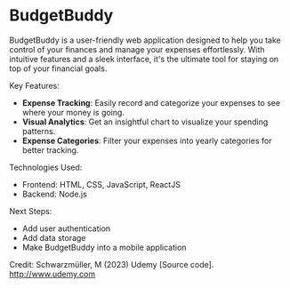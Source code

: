 # BudgetBuddy
BudgetBuddy is a user-friendly web application designed to help you take control of your finances and manage your expenses effortlessly. With intuitive features and a sleek interface, it's the ultimate tool for staying on top of your financial goals.  

Key Features:
- **Expense Tracking**: Easily record and categorize your expenses to see where your money is going.
- **Visual Analytics**: Get an insightful chart to visualize your spending patterns.
- **Expense Categories**: Filter your expenses into yearly categories for better tracking.


Technologies Used: 
- Frontend: HTML, CSS, JavaScript, ReactJS
- Backend: Node.js

Next Steps:
- Add user authentication
- Add data storage
- Make BudgetBuddy into a mobile application

  
Credit: Schwarzmüller, M (2023) Udemy [Source code]. http://www.udemy.com 


